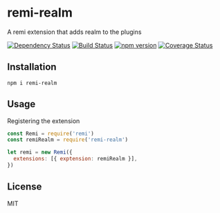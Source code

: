 # remi-realm

A remi extension that adds realm to the plugins

[![Dependency Status](https://david-dm.org/zkochan/remi-realm/status.svg?style=flat)](https://david-dm.org/zkochan/remi-realm)
[![Build Status](https://travis-ci.org/zkochan/remi-realm.svg?branch=master)](https://travis-ci.org/zkochan/remi-realm)
[![npm version](https://badge.fury.io/js/remi-realm.svg)](http://badge.fury.io/js/remi-realm)
[![Coverage Status](https://coveralls.io/repos/zkochan/remi-realm/badge.svg?branch=master&service=github)](https://coveralls.io/github/zkochan/remi-realm?branch=master)


## Installation

```
npm i remi-realm
```


## Usage

Registering the extension

```js
const Remi = require('remi')
const remiRealm = require('remi-realm')

let remi = new Remi({
  extensions: [{ exptension: remiRealm }],
})
```


## License

MIT
